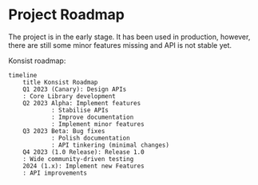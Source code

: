 # Project Roadmap

The project is in the early stage. It has been used in production, however, there are still some minor features missing and API is not stable yet.

Konsist roadmap:

```mermaid
timeline
    title Konsist Roadmap
    Q1 2023 (Canary): Design APIs
    : Core Library development
    Q2 2023 Alpha: Implement features
            : Stabilise APIs
            : Improve documentation
            : Implement minor features
    Q3 2023 Beta: Bug fixes
            : Polish documentation
            : API tinkering (minimal changes)
    Q4 2023 (1.0 Release): Release 1.0
    : Wide community-driven testing
    2024 (1.x): Implement new Features
    : API improvements 
```
